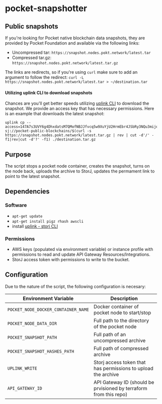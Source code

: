 # pocket-snapshotter

## Public snapshots

If you're looking for Pocket native blockchain data snapshots, they are provided by Pocket Foundation and available via the following links:
* Uncompressed tar: `https://snapshot.nodes.pokt.network/latest.tar`
* Compressed tar.gz: `https://snapshot.nodes.pokt.network/latest.tar.gz`

The links are redirects, so if you're using `curl` make sure to add an argument to follow the redirect: `curl -L https://snapshot.nodes.pokt.network/latest.tar > ~/destination.tar`

#### Utilizing uplink CLI to download snapshots

Chances are you'll get better speeds utilizing [uplink CLI](https://docs.storj.io/dcs/downloads/download-uplink-cli/) to download the snapshot. We provide an access key that has necessary permissions. Here is an example that downloads the latest snapshot:

```
uplink cp --access=147A7s3UVY6g4DhxdatsM7QMofNBJJfvcq5w9XuYjU2HrmEbr4JSbRy3NQu3mijqk7T8in1PYEAdcf11dd5yhJ4eDAn4UMppBgqcN49f2tHVcGhRV2McpvyTm4U22uXH35h14JA1YXiGdUFDss7ThTnFnPYY8uRTxmtG2UrdW9LZkmuJysNF1sU8anEGcZnGQuYWViAzVx2VwtYTrYQE5CXPQotB2rnGwFaUY9vVeTCKFC8yiwZLHxhPJdZaexrZPbBTaf1xvmuyarMchkxvbn8K7pLXfw7n2xGArJavvRK86Nj1SrRr5ws9ku9i24WbGddKWz4SNaZgUH63Wm65yK8m91kgeHLDhhhR sj://pocket-public-blockchains/$(curl -s https://snapshot.nodes.pokt.network/latest.tar.gz | rev | cut -d'/' -f1|rev|cut -d'?' -f1) ./destination.tar.gz
```

## Purpose
The script stops a pocket node container, creates the snapshot, turns on the node back, uploads the archive to StorJ, updates the permament link to point to the latest snapshot.

## Dependencies

### Software

* `apt-get update`
* `apt-get install pigz rhash awscli`
* install [uplink - storj CLI](https://docs.storj.io/dcs/downloads/download-uplink-cli/)

### Permissions
* AWS keys (populated via environment variable) or instance profile with permissions to read and update API Gateway Resources/Integrations.
* StorJ access token with permissions to write to the bucket.

## Configuration

Due to the nature of the script, the following configuration is necesary:

| Environment Variable                | Description                                                       |
| ----------------------------------- | ----------------------------------------------------------------- |
| `POCKET_NODE_DOCKER_CONTAINER_NAME` | Docker container of pocket node to start/stop                     |
| `POCKET_NODE_DATA_DIR`              | Full path to the directory of the pocket node                     |
| `POCKET_SNAPSHOT_PATH`              | Full path of an uncompressed archive                              |
| `POCKET_SNAPSHOT_HASHES_PATH`       | Full path of compressed archive                                   |
| `UPLINK_WRITE`                      | Storj access token that has permissions to upload the archive     |
| `API_GATEWAY_ID`                    | API Gateway ID (should be prvisioned by terraform from this repo) |
